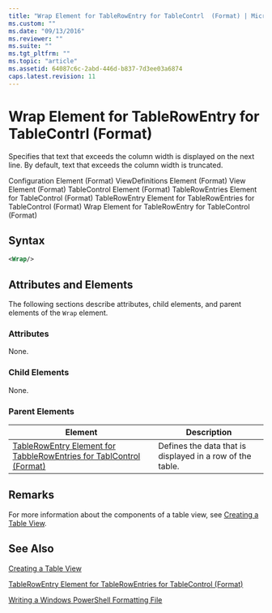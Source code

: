 ```yaml
---
title: "Wrap Element for TableRowEntry for TableContrl  (Format) | Microsoft Docs"
ms.custom: ""
ms.date: "09/13/2016"
ms.reviewer: ""
ms.suite: ""
ms.tgt_pltfrm: ""
ms.topic: "article"
ms.assetid: 64087c6c-2abd-446d-b837-7d3ee03a6874
caps.latest.revision: 11
---
```

# Wrap Element for TableRowEntry for TableContrl  (Format)

Specifies that text that exceeds the column width is displayed on the next line. By default, text that exceeds the column width is truncated.

Configuration Element (Format)
ViewDefinitions Element (Format)
View Element (Format)
TableControl Element (Format)
TableRowEntries Element for TableControl (Format)
TableRowEntry Element for TableRowEntries for TableControl (Format)
Wrap Element for TableRowEntry for TableControl (Format)

## Syntax

```xml
<Wrap/>
```

## Attributes and Elements

The following sections describe attributes, child elements, and parent elements of the `Wrap` element.

### Attributes

None.

### Child Elements

None.

### Parent Elements

|Element|Description|
|-------------|-----------------|
|[TableRowEntry Element for TabbleRowEntries for TablControl (Format)](./tablerowentry-element-for-tablerowentroes-for-tablecontrol-format.md)|Defines the data that is displayed in a row of the table.|

## Remarks

For more information about the components of a table view, see [Creating a Table View](./creating-a-table-view.md).

## See Also

[Creating a Table View](./creating-a-table-view.md)

[TableRowEntry Element for TableRowEntries for TableControl (Format)](./tablerowentry-element-for-tablerowentroes-for-tablecontrol-format.md)

[Writing a Windows PowerShell Formatting File](./writing-a-powershell-formatting-file.md)
